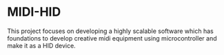 # MIDI-HID
This project focuses on developing a highly scalable software which has foundations to develop creative midi equipment using microcontroller and make it as a HID device. 
